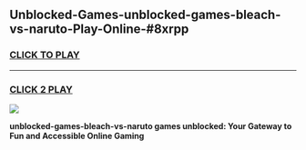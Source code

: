 
## Unblocked-Games-unblocked-games-bleach-vs-naruto-Play-Online-#8xrpp
<h3>
<a href="https://premium.freeplayer.one?title=unblocked-games-bleach-vs-naruto&ref=27F">CLICK TO PLAY</a></h3>
<hr>

<h3>
<a href="https://premium.freeplayer.one?title=unblocked-games-bleach-vs-naruto&ref=27F">CLICK 2 PLAY</a>
  
</h3>

<a href="https://premium.freeplayer.one?title=unblocked-games-bleach-vs-naruto&ref=27F"><img src="https://clearcache.store/games.png"></a>


**unblocked-games-bleach-vs-naruto games unblocked: Your Gateway to Fun and Accessible Online Gaming**
